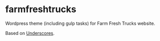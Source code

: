 # farmfreshtrucks
Wordpress theme (including gulp tasks) for Farm Fresh Trucks website.

Based on [Underscores](https://github.com/Automattic/underscores.me).
